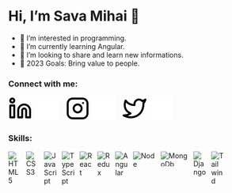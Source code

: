 # Hi, I’m Sava Mihai 👋 

- 👀 I’m interested in programming.
- 🌱 I’m currently learning Angular.
- 💞️ I’m looking to share and learn new informations.
- 🥅 2023 Goals: Bring value to people.

### Connect with me:

[![website](./img/linkedin-light.svg)](https://www.linkedin.com/in/mihai-sava-517534242#gh-light-mode-only)
[![website](./img/linkedin-dark.svg)](https://www.linkedin.com/in/mihai-cristian-sava-517534242/)
&nbsp;&nbsp;
[![website](./img/instagram-light.svg)](https://www.instagram.com/savamihai/?r=nametag#gh-light-mode-only)
[![website](./img/instagram-dark.svg)](https://www.instagram.com/savamihai/?r=nametag)
&nbsp;&nbsp;
[![website](./img/twitter-light.svg)](https://twitter.com/MihaiSava98#gh-light-mode-only)
[![website](./img/twitter-dark.svg)](https://twitter.com/MihaiSava98)



### Skills:
<img align="left" alt="HTML5" width="26px" src="https://cdn.jsdelivr.net/gh/devicons/devicon/icons/html5/html5-original.svg" style="padding-right:10px;" />
<img align="left" alt="CSS3" width="26px" src="https://cdn.jsdelivr.net/gh/devicons/devicon/icons/css3/css3-original.svg" style="padding-right:10px;" />
<img align="left" alt="JavaScript" width="26px" src="https://cdn.jsdelivr.net/gh/devicons/devicon/icons/javascript/javascript-original.svg" style="padding-right:10px;" />
<img align="left" alt="TypeScript" width="26px" src="https://upload.wikimedia.org/wikipedia/commons/4/4c/Typescript_logo_2020.svg" style="padding-right:10px;" />
<img align="left" alt="React" width="26px" src="https://cdn.jsdelivr.net/gh/devicons/devicon/icons/react/react-original.svg" style="padding-right:10px;" />
<img align="left" alt="Redux" width="26px" src="https://raw.githubusercontent.com/reduxjs/redux/master/logo/logo.png" style="padding-right:10px;" />
<img align="left" alt="Angular" width="26px" src="https://upload.wikimedia.org/wikipedia/commons/c/cf/Angular_full_color_logo.svg" style="padding-right:10px;" />
<img align="left" alt="Node" width="46px" src="https://upload.wikimedia.org/wikipedia/commons/d/d9/Node.js_logo.svg" style="padding-right:10px;" />
<img align="left" alt="MongoDb" width="56px" height="30" src="https://upload.wikimedia.org/wikipedia/commons/9/93/MongoDB_Logo.svg" style="padding-right:10px;" />
<img align="left" alt="Django" width="26px" src="https://cdn.iconscout.com/icon/free/png-256/django-1-282754.png" style="padding-right:10px;" />
<img align="left" alt="Tailwind" width="26px" src="https://upload.wikimedia.org/wikipedia/commons/d/d5/Tailwind_CSS_Logo.svg" style="padding-right:10px;" />
